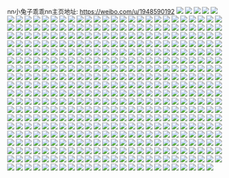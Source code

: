 nn小兔子乖乖nn主页地址: https://weibo.com/u/1948590192 
![](https://wx4.sinaimg.cn/mw2000/74252070ly1h93qumnj41j21400u07cs.jpg) 
![](https://wx4.sinaimg.cn/mw2000/74252070ly1h93qw4ndd2j213q0u0wmi.jpg) 
![](https://wx4.sinaimg.cn/mw2000/74252070ly1h93qum4xbcj21400u0gtc.jpg) 
![](https://wx4.sinaimg.cn/mw2000/74252070ly1h93s0506jaj21400u0gtg.jpg) 
![](https://wx4.sinaimg.cn/mw2000/74252070ly1h92mgkify5j20u00n476w.jpg) 
![](https://wx4.sinaimg.cn/mw2000/74252070ly1h8ryx322kyj22c0340b2b.jpg) 
![](https://wx4.sinaimg.cn/mw2000/74252070ly1h8ryx77aw6j22c03401kz.jpg) 
![](https://wx4.sinaimg.cn/mw2000/74252070ly1h8ryxdcvw6j22c03407wi.jpg) 
![](https://wx4.sinaimg.cn/mw2000/74252070ly1h8oqizr5eaj20dw0dwgm0.jpg) 
![](https://wx4.sinaimg.cn/mw2000/74252070ly1h8k8379ob3j20u00btq3l.jpg) 
![](https://wx4.sinaimg.cn/mw2000/74252070ly1h8ed0tl34pj20v91zparn.jpg) 
![](https://wx4.sinaimg.cn/mw2000/74252070ly1h8bptnjcr8j22v724khdu.jpg) 
![](https://wx4.sinaimg.cn/mw2000/74252070ly1h88khywm42j20tz0wjwkl.jpg) 
![](https://wx4.sinaimg.cn/mw2000/74252070ly1h873lqq5d0j22c0340npg.jpg) 
![](https://wx4.sinaimg.cn/mw2000/74252070ly1h873lzx530j23402c0x6r.jpg) 
![](https://wx4.sinaimg.cn/mw2000/74252070ly1h873m75s7nj23402c0qv7.jpg) 
![](https://wx4.sinaimg.cn/mw2000/74252070ly1h873lei52aj22c0340e84.jpg) 
![](https://wx4.sinaimg.cn/mw2000/74252070ly1h81ibbsgudj22c03401kz.jpg) 
![](https://wx4.sinaimg.cn/mw2000/74252070ly1h81ib5ljx6j20yi22ob29.jpg) 
![](https://wx4.sinaimg.cn/mw2000/74252070ly1h80ijrhje7j20u00u1aji.jpg) 
![](https://wx4.sinaimg.cn/mw2000/74252070ly1h7yojaea75j20u00u00v7.jpg) 
![](https://wx4.sinaimg.cn/mw2000/74252070ly1h7vrrrf9zjj22io1w0npe.jpg) 
![](https://wx4.sinaimg.cn/mw2000/74252070ly1h7vrrvlh6tj22io1w0npe.jpg) 
![](https://wx4.sinaimg.cn/mw2000/74252070ly1h7t0d9e152j20tz1sxagw.jpg) 
![](https://wx4.sinaimg.cn/mw2000/74252070ly1h7rbffn7hpj20u01bzq8s.jpg) 
![](https://wx4.sinaimg.cn/mw2000/74252070ly1h7rblxe66aj20p20k2gmz.jpg) 
![](https://wx4.sinaimg.cn/mw2000/74252070ly1h7rbffatdij20yi22o4qp.jpg) 
![](https://wx4.sinaimg.cn/mw2000/74252070ly1h7rbfgqm8ej20yi22o7wh.jpg) 
![](https://wx4.sinaimg.cn/mw2000/74252070ly1h7rbkkbkzcj20u01sxgw7.jpg) 
![](https://wx4.sinaimg.cn/mw2000/74252070ly1h7rbl1ivykj20u01sxdmr.jpg) 
![](https://wx4.sinaimg.cn/mw2000/74252070ly1h7q717wenbj20yh11wtcy.jpg) 
![](https://wx4.sinaimg.cn/mw2000/74252070ly1h7owy5rxy1j20rs2bian9.jpg) 
![](https://wx4.sinaimg.cn/mw2000/74252070ly1h7owy64yr4j20rs1qmk4w.jpg) 
![](https://wx4.sinaimg.cn/mw2000/74252070ly1h7owy6olgmj21jk2237wh.jpg) 
![](https://wx4.sinaimg.cn/mw2000/74252070ly1h7owy2mixzj21o0280nkw.jpg) 
![](https://wx4.sinaimg.cn/mw2000/74252070ly1h7owy310gij21o0280x02.jpg) 
![](https://wx4.sinaimg.cn/mw2000/74252070ly1h7owy5eje3j21o0280kf3.jpg) 
![](https://wx4.sinaimg.cn/mw2000/74252070ly1h6w2ipq4auj20p018gdr9.jpg) 
![](https://wx4.sinaimg.cn/mw2000/74252070ly1h6se1bzwbnj22c0340doe.jpg) 
![](https://wx4.sinaimg.cn/mw2000/74252070ly1h6se1x5m7kj22c0340kjm.jpg) 
![](https://wx4.sinaimg.cn/mw2000/74252070ly1h6se1m6vm2j22c0340npe.jpg) 
![](https://wx4.sinaimg.cn/mw2000/74252070ly1h6se27vgdej22c0340qv6.jpg) 
![](https://wx4.sinaimg.cn/mw2000/74252070ly1h6se2aqzlkj22bv2z0b2a.jpg) 
![](https://wx4.sinaimg.cn/mw2000/74252070ly1h6se1675nqj22c0340gu7.jpg) 
![](https://wx4.sinaimg.cn/mw2000/74252070ly1h6jaodgbpnj21400u0n23.jpg) 
![](https://wx4.sinaimg.cn/mw2000/74252070ly1h6hor84g9xj20yi22o4qq.jpg) 
![](https://wx4.sinaimg.cn/mw2000/74252070ly1h6gem31sn7j20s0340b29.jpg) 
![](https://wx4.sinaimg.cn/mw2000/74252070ly1h6gem44ux6j20me340nom.jpg) 
![](https://wx4.sinaimg.cn/mw2000/74252070ly1h6gem5fj4qj20io340e6k.jpg) 
![](https://wx4.sinaimg.cn/mw2000/74252070ly1h6gem6nxvij20io340tu8.jpg) 
![](https://wx4.sinaimg.cn/mw2000/74252070ly1h6gem7jkvqj20io340diz.jpg) 
![](https://wx4.sinaimg.cn/mw2000/74252070ly1h60vs6tyekj22c02c04qp.jpg) 
![](https://wx4.sinaimg.cn/mw2000/74252070ly1h60vtop2awj23402cmkjm.jpg) 
![](https://wx4.sinaimg.cn/mw2000/74252070ly1h5x5haylp3j20yi22o4qp.jpg) 
![](https://wx4.sinaimg.cn/mw2000/74252070ly1h5myogmfwoj20u00u00ws.jpg) 
![](https://wx4.sinaimg.cn/mw2000/74252070ly1h525nqy955j20yi1tq42o.jpg) 
![](https://wx4.sinaimg.cn/mw2000/74252070ly1h4sva7f0vmj20u01h5n76.jpg) 
![](https://wx4.sinaimg.cn/mw2000/74252070ly1h4sv9rlffxj20xc0t4aei.jpg) 
![](https://wx4.sinaimg.cn/mw2000/74252070ly1h4nj9bzqy8j20u01sygv3.jpg) 
![](https://wx4.sinaimg.cn/mw2000/74252070ly1h4ltlogfcyj21o0280qv5.jpg) 
![](https://wx4.sinaimg.cn/mw2000/74252070ly1h4ltlm4cq0j220t2wmx6p.jpg) 
![](https://wx4.sinaimg.cn/mw2000/74252070ly1h42byh3yn7j20u01sygpj.jpg) 
![](https://wx4.sinaimg.cn/mw2000/74252070ly1h42byhkkv0j20u00ya76c.jpg) 
![](https://wx4.sinaimg.cn/mw2000/74252070ly1h42bykqj9mj20u01sy12y.jpg) 
![](https://wx4.sinaimg.cn/mw2000/74252070ly1h42byohz4jj20u01syakd.jpg) 
![](https://wx4.sinaimg.cn/mw2000/74252070ly1h3u3v0ndqkj20u01sygrb.jpg) 
![](https://wx4.sinaimg.cn/mw2000/74252070ly1h3dqqoj0ozj21400u0qay.jpg) 
![](https://wx4.sinaimg.cn/mw2000/74252070ly1h3cyuin8qvj21o0190e4d.jpg) 
![](https://wx4.sinaimg.cn/mw2000/74252070ly1h3cyujsrhmj21o01904mw.jpg) 
![](https://wx4.sinaimg.cn/mw2000/74252070ly1h3cyuhq4kgj21o01907s5.jpg) 
![](https://wx4.sinaimg.cn/mw2000/74252070ly1h3cyukjtvtj21o01901f9.jpg) 
![](https://wx4.sinaimg.cn/mw2000/74252070ly1h33bbdk4g9j22c0340hdu.jpg) 
![](https://wx4.sinaimg.cn/mw2000/74252070ly1h32inovmcfj23402c07wj.jpg) 
![](https://wx4.sinaimg.cn/mw2000/74252070ly1h2whxf8n7sj22mf1yse82.jpg) 
![](https://wx4.sinaimg.cn/mw2000/74252070ly1h2whxbdtmuj22h31ut4qq.jpg) 
![](https://wx4.sinaimg.cn/mw2000/74252070ly1h2whxg8ksfj22lc1y0b2a.jpg) 
![](https://wx4.sinaimg.cn/mw2000/74252070ly1h2whxeb2yaj23402c0e85.jpg) 
![](https://wx4.sinaimg.cn/mw2000/74252070ly1h2whxj56nuj23402c0qv7.jpg) 
![](https://wx4.sinaimg.cn/mw2000/74252070ly1h2whxhsqgbj22rj22nhdu.jpg) 
![](https://wx4.sinaimg.cn/mw2000/74252070ly1h2t55f7yhrj21w01w0qv6.jpg) 
![](https://wx4.sinaimg.cn/mw2000/74252070ly1h2jx346cq7j21o02804qp.jpg) 
![](https://wx4.sinaimg.cn/mw2000/74252070ly1h2hn5e9dr6j20yi22oe81.jpg) 
![](https://wx4.sinaimg.cn/mw2000/74252070ly1h2d3agq8kxj20u01hcwl1.jpg) 
![](https://wx4.sinaimg.cn/mw2000/74252070ly1h2d3ah6dllj20u01swajn.jpg) 
![](https://wx4.sinaimg.cn/mw2000/74252070ly1h27331ow5qj20u01hc0w5.jpg) 
![](https://wx4.sinaimg.cn/mw2000/74252070ly1h2732znwq8j20u01hcjvf.jpg) 
![](https://wx4.sinaimg.cn/mw2000/74252070ly1h225vyevarj20tk08a777.jpg) 
![](https://wx4.sinaimg.cn/mw2000/74252070ly1h1z9g3wamnj20yi0fjjxt.jpg) 
![](https://wx4.sinaimg.cn/mw2000/74252070ly1h1wea9o32pj21w02io7wi.jpg) 
![](https://wx4.sinaimg.cn/mw2000/74252070ly1h1weabn0tfj21w02iob2a.jpg) 
![](https://wx4.sinaimg.cn/mw2000/74252070ly1h1uk74chdej20u00son5d.jpg) 
![](https://wx4.sinaimg.cn/mw2000/74252070ly1h1uk752nwuj21jk111hdt.jpg) 
![](https://wx4.sinaimg.cn/mw2000/74252070ly1h1tj63vhh7j22c02c01ky.jpg) 
![](https://wx4.sinaimg.cn/mw2000/74252070ly1h1rw1zpljkj21sc2ds4qr.jpg) 
![](https://wx4.sinaimg.cn/mw2000/74252070ly1h1rw1xb53rj21731kwnpd.jpg) 
![](https://wx4.sinaimg.cn/mw2000/74252070ly1h1qtuo695fj20qq0udwif.jpg) 
![](https://wx4.sinaimg.cn/mw2000/74252070ly1h1qtunwd3zj20u00z3n18.jpg) 
![](https://wx4.sinaimg.cn/mw2000/74252070ly1h1onqrv48uj20u01hcwr4.jpg) 
![](https://wx4.sinaimg.cn/mw2000/74252070ly1h14ypkpkpgj22c0340u0x.jpg) 
![](https://wx4.sinaimg.cn/mw2000/74252070ly1h14yplw9m5j22c0340u0x.jpg) 
![](https://wx4.sinaimg.cn/mw2000/74252070ly1h14ypnnfyhj22c0340u0x.jpg) 
![](https://wx4.sinaimg.cn/mw2000/74252070ly1h14ypplxwwj22c0340u0x.jpg) 
![](https://wx4.sinaimg.cn/mw2000/74252070ly1h14ypr458qj22c0340hdt.jpg) 
![](https://wx4.sinaimg.cn/mw2000/74252070ly1h0yyo22j50j22io1w0b29.jpg) 
![](https://wx4.sinaimg.cn/mw2000/74252070ly1h0yyo15u3wj233z2bz7wj.jpg) 
![](https://wx4.sinaimg.cn/mw2000/74252070ly1h0yyo2mgpsj21hw0xxqhs.jpg) 
![](https://wx4.sinaimg.cn/mw2000/74252070ly1h0yyo4h1hyj21o00xiaot.jpg) 
![](https://wx4.sinaimg.cn/mw2000/74252070ly1h0yyo3matsj21o00xfwxg.jpg) 
![](https://wx4.sinaimg.cn/mw2000/74252070ly1h0uab35cxqj224j207hdt.jpg) 
![](https://wx4.sinaimg.cn/mw2000/74252070ly1h0uac9ko8qj22c01pt7wh.jpg) 
![](https://wx4.sinaimg.cn/mw2000/74252070ly1h0uab1pvd9j22c01911gq.jpg) 
![](https://wx4.sinaimg.cn/mw2000/74252070ly1h0t5mvbu5uj22c02z6npe.jpg) 
![](https://wx4.sinaimg.cn/mw2000/74252070ly1h0t6uvrybyj20rt140qf9.jpg) 
![](https://wx4.sinaimg.cn/mw2000/74252070ly1h0t5mz9am1j21w62vf4qq.jpg) 
![](https://wx4.sinaimg.cn/mw2000/74252070ly1h0t5mpw5qwj21w92ufx6p.jpg) 
![](https://wx4.sinaimg.cn/mw2000/74252070ly1h0t5n13tubj22062ymb2a.jpg) 
![](https://wx4.sinaimg.cn/mw2000/74252070ly1h0pzimg147j20yi1pcnpd.jpg) 
![](https://wx4.sinaimg.cn/mw2000/74252070ly1h0pziofojdj20yi1pcnpd.jpg) 
![](https://wx4.sinaimg.cn/mw2000/74252070ly1h0pzirr9nfj21z418g7wh.jpg) 
![](https://wx4.sinaimg.cn/mw2000/74252070ly1h0onb3wvndj20yi1pce81.jpg) 
![](https://wx4.sinaimg.cn/mw2000/74252070ly1h0m7cm5j8tj20kp2io1dj.jpg) 
![](https://wx4.sinaimg.cn/mw2000/74252070ly1h0m7cnz0tkj20tu33z7wh.jpg) 
![](https://wx4.sinaimg.cn/mw2000/74252070ly1h0m7cpd2wzj20im340e3n.jpg) 
![](https://wx4.sinaimg.cn/mw2000/74252070ly1h0m7crl0joj20ou33zb29.jpg) 
![](https://wx4.sinaimg.cn/mw2000/74252070ly1h0m7csri55j20xc232kj7.jpg) 
![](https://wx4.sinaimg.cn/mw2000/74252070ly1h0m7cubzi4j20nm2ioqok.jpg) 
![](https://wx4.sinaimg.cn/mw2000/74252070ly1h0m7cvuxyxj20ki3401kx.jpg) 
![](https://wx4.sinaimg.cn/mw2000/74252070ly1h0m7d1vh15j20ly340qv0.jpg) 
![](https://wx4.sinaimg.cn/mw2000/74252070ly1h0m7d37heij20xc209ayn.jpg) 
![](https://wx4.sinaimg.cn/mw2000/74252070ly1h0m7d5dg3zj20uk38me81.jpg) 
![](https://wx4.sinaimg.cn/mw2000/74252070ly1h0m7cznhi2j20uk36l4qq.jpg) 
![](https://wx4.sinaimg.cn/mw2000/74252070ly1h0ecyv2uxsj21hw0xxqhs.jpg) 
![](https://wx4.sinaimg.cn/mw2000/74252070ly1h09bxf0vaej20yi1i5tnm.jpg) 
![](https://wx4.sinaimg.cn/mw2000/74252070ly1gzrcefmsmcj20q20w6q8x.jpg) 
![](https://wx4.sinaimg.cn/mw2000/74252070ly1gzq9me08fhj22ag31ynpf.jpg) 
![](https://wx4.sinaimg.cn/mw2000/74252070ly1gzq9m59d5ej216o1kw19t.jpg) 
![](https://wx4.sinaimg.cn/mw2000/74252070ly1gzmo7t28dgj227u1o07wh.jpg) 
![](https://wx4.sinaimg.cn/mw2000/74252070ly1gzl7fclqwvj22c02c0e82.jpg) 
![](https://wx4.sinaimg.cn/mw2000/74252070ly1gzl7f6tq9zj22c02c0hdv.jpg) 
![](https://wx4.sinaimg.cn/mw2000/74252070ly1gzl7fg15pjj22c02c07wi.jpg) 
![](https://wx4.sinaimg.cn/mw2000/74252070ly1gzl7g14bs3j22c02c0hdu.jpg) 
![](https://wx4.sinaimg.cn/mw2000/74252070ly1gzl5rxefylj22c02c04qq.jpg) 
![](https://wx4.sinaimg.cn/mw2000/74252070ly1gzl7g5gajcj22c02c0kjn.jpg) 
![](https://wx4.sinaimg.cn/mw2000/74252070ly1gzl7g9ui3lj22c02c0e82.jpg) 
![](https://wx4.sinaimg.cn/mw2000/74252070ly1gzl7gbcolfj22c02c0hdu.jpg) 
![](https://wx4.sinaimg.cn/mw2000/74252070ly1gzl7gciyrej22c02c01ky.jpg) 
![](https://wx4.sinaimg.cn/mw2000/74252070ly1gzj6adi4jnj21w02ionpe.jpg) 
![](https://wx4.sinaimg.cn/mw2000/74252070ly1gz8u3wxk07j20yi1pcard.jpg) 
![](https://wx4.sinaimg.cn/mw2000/74252070ly1gz8u6pwj5cj22c02c07wh.jpg) 
![](https://wx4.sinaimg.cn/mw2000/74252070ly1gz48afj37cj20u00u0tge.jpg) 
![](https://wx4.sinaimg.cn/mw2000/74252070ly1gyxars0urvj22c0340u0y.jpg) 
![](https://wx4.sinaimg.cn/mw2000/74252070ly1gymt71ccg3j20yi1pc4iw.jpg) 
![](https://wx4.sinaimg.cn/mw2000/74252070ly1gx1t3uw293j21o02811ky.jpg) 
![](https://wx4.sinaimg.cn/mw2000/74252070ly1gx1t3wv171j21o0281kjl.jpg) 
![](https://wx4.sinaimg.cn/mw2000/74252070ly1gx1t3vic0ij216n1kw7wh.jpg) 
![](https://wx4.sinaimg.cn/mw2000/74252070ly1gwwitdye7yj208u08udga.jpg) 
![](https://wx4.sinaimg.cn/mw2000/74252070ly1gwwitdq3i3j20rw0hggnf.jpg) 
![](https://wx4.sinaimg.cn/mw2000/74252070ly1gwjtjud7zij23402c0hdu.jpg) 
![](https://wx4.sinaimg.cn/mw2000/74252070ly1gwf6vqvi2qj20ku194ah1.jpg) 
![](https://wx4.sinaimg.cn/mw2000/74252070ly1gwf6vrbivwj20ku194tgn.jpg) 
![](https://wx4.sinaimg.cn/mw2000/74252070ly1gwf6vsfkw6j20ku194ndq.jpg) 
![](https://wx4.sinaimg.cn/mw2000/74252070ly1gw7gtylvcpj22c02c0x6p.jpg) 
![](https://wx4.sinaimg.cn/mw2000/74252070ly1gw6vu1o4ojj21o02804qq.jpg) 
![](https://wx4.sinaimg.cn/mw2000/74252070ly1gw6vu3uaqyj21o02807wi.jpg) 
![](https://wx4.sinaimg.cn/mw2000/74252070ly1gw6vu6zk8kj21o02807wi.jpg) 
![](https://wx4.sinaimg.cn/mw2000/74252070ly1gw6vu9d24qj21o0280b2a.jpg) 
![](https://wx4.sinaimg.cn/mw2000/74252070ly1gw6vucg38pj21o02804qq.jpg) 
![](https://wx4.sinaimg.cn/mw2000/74252070ly1gw6vtzgdo8j21o0280e82.jpg) 
![](https://wx4.sinaimg.cn/mw2000/74252070ly1gvt6asdfngj21400u07d8.jpg) 
![](https://wx4.sinaimg.cn/mw2000/74252070ly1gvt6aslm1jj20ha043jrn.jpg) 
![](https://wx4.sinaimg.cn/mw2000/0027S5k4ly1gvm9wn31eaj60ku194nax02.jpg) 
![](https://wx4.sinaimg.cn/mw2000/0027S5k4ly1gv7176gutjj63402c0b2b02.jpg) 
![](https://wx4.sinaimg.cn/mw2000/74252070ly1gu06b41g52j22pz2c04qr.jpg) 
![](https://wx4.sinaimg.cn/mw2000/74252070ly1gtseibi591j22c03407wi.jpg) 
![](https://wx4.sinaimg.cn/mw2000/74252070ly1gtseirh1c9j20tu0tutl0.jpg) 
![](https://wx4.sinaimg.cn/mw2000/74252070ly1gtpx490yy1j22c034jx6r.jpg) 
![](https://wx4.sinaimg.cn/mw2000/74252070ly1gtpx4aw8y6j22ai32fhdu.jpg) 
![](https://wx4.sinaimg.cn/mw2000/74252070ly1gtpx4cko0wj22ab31rx6p.jpg) 
![](https://wx4.sinaimg.cn/mw2000/74252070ly1gtgreiv243j23402c0kjm.jpg) 
![](https://wx4.sinaimg.cn/mw2000/74252070ly1gtfhzy4ifaj21400u0guk.jpg) 
![](https://wx4.sinaimg.cn/mw2000/74252070ly1gtfhzxsnmlj21400u0n66.jpg) 
![](https://wx4.sinaimg.cn/mw2000/74252070ly1gtfhzywlp2j21400u0n68.jpg) 
![](https://wx4.sinaimg.cn/mw2000/74252070ly1gtfhzzvymxj21400u07co.jpg) 
![](https://wx4.sinaimg.cn/mw2000/74252070ly1gtfi00coa9j20u00u0q9o.jpg) 
![](https://wx4.sinaimg.cn/mw2000/74252070ly1gtfhzyjc3pj21400u0gv2.jpg) 
![](https://wx4.sinaimg.cn/mw2000/74252070ly1gt2vzhqi17j20ku194qa3.jpg) 
![](https://wx4.sinaimg.cn/mw2000/74252070ly1gt1xprjqv7j21400u0jwt.jpg) 
![](https://wx4.sinaimg.cn/mw2000/74252070ly1gsp3a4maqwj22c02c04qp.jpg) 
![](https://wx4.sinaimg.cn/mw2000/74252070ly1gsp3a3jy74j22c0340kjm.jpg) 
![](https://wx4.sinaimg.cn/mw2000/74252070ly1gsp3a69ywqj23402c0qv6.jpg) 
![](https://wx4.sinaimg.cn/mw2000/74252070ly1gshay7b94ej20ku194qni.jpg) 
![](https://wx4.sinaimg.cn/mw2000/74252070ly1gsel2lk9hlg206o06omxg.jpg) 
![](https://wx4.sinaimg.cn/mw2000/74252070ly1gs731sx5e9j20ku194156.jpg) 
![](https://wx4.sinaimg.cn/mw2000/74252070ly1gs732u7o1gj20ku194tkd.jpg) 
![](https://wx4.sinaimg.cn/mw2000/74252070ly1gs5a5d6fqyj22ag31y4qr.jpg) 
![](https://wx4.sinaimg.cn/mw2000/74252070ly1grrgkxto1ej22822yq1kz.jpg) 
![](https://wx4.sinaimg.cn/mw2000/74252070ly1grpcstwfjgj20ku09uwfh.jpg) 
![](https://wx4.sinaimg.cn/mw2000/74252070ly1grngpn1fooj208w07aweo.jpg) 
![](https://wx4.sinaimg.cn/mw2000/74252070ly1grkeqkol2vj224732q1ky.jpg) 
![](https://wx4.sinaimg.cn/mw2000/74252070ly1grdm05703jj20ku0ge76x.jpg) 
![](https://wx4.sinaimg.cn/mw2000/74252070ly1gr46qtg6ikj21wk2xn7wj.jpg) 
![](https://wx4.sinaimg.cn/mw2000/74252070ly1gr46r2v28sj22ae32ux6p.jpg) 
![](https://wx4.sinaimg.cn/mw2000/74252070ly1gr46qvd8dsj22742xhe81.jpg) 
![](https://wx4.sinaimg.cn/mw2000/74252070ly1gr46qxit0rj225x2vw4qq.jpg) 
![](https://wx4.sinaimg.cn/mw2000/74252070ly1gr46r5cn13j220q2zzkjm.jpg) 
![](https://wx4.sinaimg.cn/mw2000/74252070ly1gr46r19baej227i2z1npe.jpg) 
![](https://wx4.sinaimg.cn/mw2000/74252070ly1gr46r7hcnvj22io1xc7wi.jpg) 
![](https://wx4.sinaimg.cn/mw2000/74252070ly1gr46qz27ccj22c021z7wj.jpg) 
![](https://wx4.sinaimg.cn/mw2000/74252070ly1gr46qqoj81j22c0340hdz.jpg) 
![](https://wx4.sinaimg.cn/mw2000/74252070ly1gr37i41p6tj22a83401kz.jpg) 
![](https://wx4.sinaimg.cn/mw2000/74252070ly1gqq6rvztsnj20u006cjs1.jpg) 
![](https://wx4.sinaimg.cn/mw2000/74252070ly1gqpblraww2j21wk2xn7wj.jpg) 
![](https://wx4.sinaimg.cn/mw2000/74252070ly1gqpbhw24rwj20qo0zk0uw.jpg) 
![](https://wx4.sinaimg.cn/mw2000/74252070ly1gqpbh83kb9j21jr340u13.jpg) 
![](https://wx4.sinaimg.cn/mw2000/74252070ly1gqpbhri5p7j22zf27ie88.jpg) 
![](https://wx4.sinaimg.cn/mw2000/74252070ly1gqpbhvf2csj22c021z7wj.jpg) 
![](https://wx4.sinaimg.cn/mw2000/74252070ly1gqpbhhiswjj23402c0qvc.jpg) 
![](https://wx4.sinaimg.cn/mw2000/74252070ly1gqpbifx9eoj23402c0e8b.jpg) 
![](https://wx4.sinaimg.cn/mw2000/74252070ly1gqpbi3zu8lj23402c04qz.jpg) 
![](https://wx4.sinaimg.cn/mw2000/74252070ly1gqpbgwclbej234022v1l7.jpg) 
![](https://wx4.sinaimg.cn/mw2000/74252070ly1gpwfuoecc0j20vn0kujyr.jpg) 
![](https://wx4.sinaimg.cn/mw2000/74252070ly1gpsorzzfqej20kt0rl0w7.jpg) 
![](https://wx4.sinaimg.cn/mw2000/74252070ly1gpsos0cfy1j20ku0vawii.jpg) 
![](https://wx4.sinaimg.cn/mw2000/74252070ly1gpsos0kn4cj20ku0tb440.jpg) 
![](https://wx4.sinaimg.cn/mw2000/74252070ly1gpkr411gkcj22ae32ux6p.jpg) 
![](https://wx4.sinaimg.cn/mw2000/74252070ly1gpictthu6aj20kt0vh78n.jpg) 
![](https://wx4.sinaimg.cn/mw2000/74252070ly1gpiat52uwgj20kt0z8gsa.jpg) 
![](https://wx4.sinaimg.cn/mw2000/74252070ly1gpfx0106f2j21o02804qq.jpg) 
![](https://wx4.sinaimg.cn/mw2000/74252070ly1gpfx0078aqj21o0280x6p.jpg) 
![](https://wx4.sinaimg.cn/mw2000/74252070ly1gpdwacf7mpj22c02c0e8b.jpg) 
![](https://wx4.sinaimg.cn/mw2000/74252070ly1gpdw9gnpoxj22c02c0he3.jpg) 
![](https://wx4.sinaimg.cn/mw2000/74252070ly1gpdw9v9aerj22c02c01l7.jpg) 
![](https://wx4.sinaimg.cn/mw2000/74252070ly1gpdw9rttvmj22c02bzhe1.jpg) 
![](https://wx4.sinaimg.cn/mw2000/74252070ly1gpdwazbgrij22c02bzkjz.jpg) 
![](https://wx4.sinaimg.cn/mw2000/74252070ly1gpdw9pjl0kj22c02c04qz.jpg) 
![](https://wx4.sinaimg.cn/mw2000/74252070ly1gpdwa456q8j22c02byb2j.jpg) 
![](https://wx4.sinaimg.cn/mw2000/74252070ly1gpdwaj8tmej2305294e89.jpg) 
![](https://wx4.sinaimg.cn/mw2000/74252070ly1gpdw9lm92zj22c02c0he0.jpg) 
![](https://wx4.sinaimg.cn/mw2000/74252070ly1gpdwa8z3pgj22c02bzx74.jpg) 
![](https://wx4.sinaimg.cn/mw2000/74252070ly1gpdwb5i4w2j2340340kk0.jpg) 
![](https://wx4.sinaimg.cn/mw2000/74252070ly1gpdwaut2rij222m2v27ws.jpg) 
![](https://wx4.sinaimg.cn/mw2000/74252070ly1gpdwa070cwj22c02bznps.jpg) 
![](https://wx4.sinaimg.cn/mw2000/74252070ly1gpdwagbn1uj22c02bzb2o.jpg) 
![](https://wx4.sinaimg.cn/mw2000/74252070ly1gpdwalixk4j21uy2xaqvb.jpg) 
![](https://wx4.sinaimg.cn/mw2000/74252070ly1gpdwb1vo8jj22bz2bznph.jpg) 
![](https://wx4.sinaimg.cn/mw2000/74252070ly1gpdwaqindmj226o26mu14.jpg) 
![](https://wx4.sinaimg.cn/mw2000/74252070ly1gpdwb6cekpj20ku15oqav.jpg) 
![](https://wx4.sinaimg.cn/mw2000/74252070ly1gorop0v7c9j22c02bzkjm.jpg) 
![](https://wx4.sinaimg.cn/mw2000/74252070ly1gorop1m6rkj21o0280npd.jpg) 
![](https://wx4.sinaimg.cn/mw2000/74252070gy1gojvmdayymj20i509kadw.jpg) 
![](https://wx4.sinaimg.cn/mw2000/74252070ly1gnxh4gul3jj207u074gln.jpg) 
![](https://wx4.sinaimg.cn/mw2000/74252070ly1gnxh4hhvo9j20u01404qp.jpg) 
![](https://wx4.sinaimg.cn/mw2000/74252070ly1gns3atjf98j20ad18sacm.jpg) 
![](https://wx4.sinaimg.cn/mw2000/74252070ly1gnk1fc9djpj228027xnpu.jpg) 
![](https://wx4.sinaimg.cn/mw2000/74252070ly1gng47mbrexj20ku194gro.jpg) 
![](https://wx4.sinaimg.cn/mw2000/74252070ly1gndn8a3pjij20ku194wtt.jpg) 
![](https://wx4.sinaimg.cn/mw2000/74252070ly1gndn8aeebqj20ku1947md.jpg) 
![](https://wx4.sinaimg.cn/mw2000/74252070ly1gmyj2t57eij20ku03rmxm.jpg) 
![](https://wx4.sinaimg.cn/mw2000/74252070ly1gmnk21qdpvj20kb0v1dx7.jpg) 
![](https://wx4.sinaimg.cn/mw2000/74252070ly1gmnk12s5bcj21wb31me82.jpg) 
![](https://wx4.sinaimg.cn/mw2000/74252070ly1gmnk0zyiz3j227z340u0y.jpg) 
![](https://wx4.sinaimg.cn/mw2000/74252070ly1gmib4dsa19j22c02c07wj.jpg) 
![](https://wx4.sinaimg.cn/mw2000/74252070ly1gmfe8f3cbpj22c02c0hdt.jpg) 
![](https://wx4.sinaimg.cn/mw2000/74252070ly1gm6rrng0poj20rs1qi1kx.jpg) 
![](https://wx4.sinaimg.cn/mw2000/74252070ly1gm6rrrtc3rj20rs15ong4.jpg) 
![](https://wx4.sinaimg.cn/mw2000/74252070ly1gm6rrpms3yj20rs1qih9j.jpg) 
![](https://wx4.sinaimg.cn/mw2000/74252070ly1gm6rrwzdwcj20rs1qi7u8.jpg) 
![](https://wx4.sinaimg.cn/mw2000/74252070ly1gm6rrum0yij20rs1qix20.jpg) 
![](https://wx4.sinaimg.cn/mw2000/74252070ly1gm6rrztl64j20rs3uwu0x.jpg) 
![](https://wx4.sinaimg.cn/mw2000/74252070ly1gm0fxz56iij21531koe2f.jpg) 
![](https://wx4.sinaimg.cn/mw2000/74252070ly1glw05ididfj20yi11a44g.jpg) 
![](https://wx4.sinaimg.cn/mw2000/74252070ly1gl6gxj15qvj20u00u0tk1.jpg) 
![](https://wx4.sinaimg.cn/mw2000/74252070ly1gkywws9009j21kw16oe84.jpg) 
![](https://wx4.sinaimg.cn/mw2000/74252070ly1gkcc3rk8boj20rs3h0e81.jpg) 
![](https://wx4.sinaimg.cn/mw2000/74252070ly1gkcc40l3ldj20rs1qih31.jpg) 
![](https://wx4.sinaimg.cn/mw2000/74252070ly1gkcc3yocs2j20rs2bce81.jpg) 
![](https://wx4.sinaimg.cn/mw2000/74252070ly1gkcc3syki4j20rs223kah.jpg) 
![](https://wx4.sinaimg.cn/mw2000/74252070ly1gkcc3tw1txj20rs1qlqiu.jpg) 
![](https://wx4.sinaimg.cn/mw2000/74252070ly1gkcc425eyxj20rs1j81aq.jpg) 
![](https://wx4.sinaimg.cn/mw2000/74252070ly1gkcc3mke76j20rs2bc7vv.jpg) 
![](https://wx4.sinaimg.cn/mw2000/74252070ly1gkcc3oueqgj20rs25p4qp.jpg) 
![](https://wx4.sinaimg.cn/mw2000/74252070ly1gkcc3w1pwrj20rs1qi4la.jpg) 
![](https://wx4.sinaimg.cn/mw2000/74252070ly1gk5fjkulhnj20u00u0jwy.jpg) 
![](https://wx4.sinaimg.cn/mw2000/74252070ly1gjpa7iaa79j20rs1ih1e4.jpg) 
![](https://wx4.sinaimg.cn/mw2000/74252070ly1gjpa7321r1j20rs2bd7wh.jpg) 
![](https://wx4.sinaimg.cn/mw2000/74252070ly1gjpa7lq41ij20rs1jk4eg.jpg) 
![](https://wx4.sinaimg.cn/mw2000/74252070ly1gjpa7dchrrj21kw1kw4qt.jpg) 
![](https://wx4.sinaimg.cn/mw2000/74252070ly1gjpa7gwkhij21kw16rhdu.jpg) 
![](https://wx4.sinaimg.cn/mw2000/74252070ly1gjpa778qn1j216n16ou0y.jpg) 
![](https://wx4.sinaimg.cn/mw2000/74252070ly1gjpa7ku9l1j20rs1e4wz5.jpg) 
![](https://wx4.sinaimg.cn/mw2000/74252070ly1gjpa7mlresj20rs1cm7ie.jpg) 
![](https://wx4.sinaimg.cn/mw2000/74252070ly1gjpa7jpry6j20rs1jl7qv.jpg) 
![](https://wx4.sinaimg.cn/mw2000/74252070ly1gjbc70zueqj227u1o07wh.jpg) 
![](https://wx4.sinaimg.cn/mw2000/74252070ly1gisf2nqsxqj20yi1pc7wh.jpg) 
![](https://wx4.sinaimg.cn/mw2000/74252070ly1gijp68v4cgj20yi1pchdv.jpg) 
![](https://wx4.sinaimg.cn/mw2000/74252070ly1gia9td10rej22io1w0hdt.jpg) 
![](https://wx4.sinaimg.cn/mw2000/74252070ly1gia9thqwzdj23402a7npe.jpg) 
![](https://wx4.sinaimg.cn/mw2000/74252070ly1gi9cime6xtj20yi0nlmzv.jpg) 
![](https://wx4.sinaimg.cn/mw2000/74252070ly1ghvh7oxk85j21o027ue81.jpg) 
![](https://wx4.sinaimg.cn/mw2000/74252070ly1ghpjt36ipzj20rs5d1kfk.jpg) 
![](https://wx4.sinaimg.cn/mw2000/74252070ly1ghiont9guoj21400u0hdt.jpg) 
![](https://wx4.sinaimg.cn/mw2000/74252070ly1ggo81uf0gqj22ds1t4e81.jpg) 
![](https://wx4.sinaimg.cn/mw2000/74252070ly1geyua5wyhtj21sg1sgb29.jpg) 
![](https://wx4.sinaimg.cn/mw2000/74252070ly1geyua2otj8j22c02c0b2a.jpg) 
![](https://wx4.sinaimg.cn/mw2000/74252070ly1geyua4ujsxj21sg1prkjl.jpg) 
![](https://wx4.sinaimg.cn/mw2000/74252070ly1gejt9v08czj21400u0npd.jpg) 
![](https://wx4.sinaimg.cn/mw2000/74252070ly1ge53b6yu3pj21v12iox6r.jpg) 
![](https://wx4.sinaimg.cn/mw2000/74252070ly1ge3umi21uaj21o027u7wh.jpg) 
![](https://wx4.sinaimg.cn/mw2000/74252070ly1ge3umhf50gj21o027u4qp.jpg) 
![](https://wx4.sinaimg.cn/mw2000/74252070ly1ge3umjcf66j21o027u4qp.jpg) 
![](https://wx4.sinaimg.cn/mw2000/74252070ly1ge3umk69dtj22c02c0u0y.jpg) 
![](https://wx4.sinaimg.cn/mw2000/74252070ly1ge2gghas4nj21o01o04qp.jpg) 
![](https://wx4.sinaimg.cn/mw2000/74252070ly1ge2gghypl4j21o01o01kx.jpg) 
![](https://wx4.sinaimg.cn/mw2000/74252070ly1gdvh64aysrj21mb1mbqq4.jpg) 
![](https://wx4.sinaimg.cn/mw2000/74252070ly1gdvh62mbyoj225q1ma4qp.jpg) 
![](https://wx4.sinaimg.cn/mw2000/74252070ly1gdvh653p9mj21mb1mbquc.jpg) 
![](https://wx4.sinaimg.cn/mw2000/74252070ly1gdvh5zci5pj21mb1mbnho.jpg) 
![](https://wx4.sinaimg.cn/mw2000/74252070ly1gdvh60gksaj22c02c01ky.jpg) 
![](https://wx4.sinaimg.cn/mw2000/74252070ly1gdvh61k93xj21mb1mbnfa.jpg) 
![](https://wx4.sinaimg.cn/mw2000/74252070ly1gdvh87jwmjj22c02c0e82.jpg) 
![](https://wx4.sinaimg.cn/mw2000/74252070ly1gdvh65pmlvj21mb1mb7wh.jpg) 
![](https://wx4.sinaimg.cn/mw2000/74252070ly1gdvh86g53rj22c02c07wi.jpg) 
![](https://wx4.sinaimg.cn/mw2000/74252070ly1gdvh5yyhebj20rs2bcb29.jpg) 
![](https://wx4.sinaimg.cn/mw2000/74252070ly1gdvh616ny7j21mb1mbb29.jpg) 
![](https://wx4.sinaimg.cn/mw2000/74252070ly1gdvh5zwgomj20yi0yidjt.jpg) 
![](https://wx4.sinaimg.cn/mw2000/74252070ly1gdvh63acm6j21mb1mbqqw.jpg) 
![](https://wx4.sinaimg.cn/mw2000/74252070ly1gdvh8866p6j21mb1mbb29.jpg) 
![](https://wx4.sinaimg.cn/mw2000/74252070ly1gdvh664cghj21mb1mbkdu.jpg) 
![](https://wx4.sinaimg.cn/mw2000/74252070ly1gdq9fmfp40j227u1o01kx.jpg) 
![](https://wx4.sinaimg.cn/mw2000/74252070ly1gdq9fn2jqhj227u1o01kx.jpg) 
![](https://wx4.sinaimg.cn/mw2000/74252070ly1gdq9foyqqdj227u1o07uk.jpg) 
![](https://wx4.sinaimg.cn/mw2000/74252070ly1gdq9fnjy7wj227u1o0b1e.jpg) 
![](https://wx4.sinaimg.cn/mw2000/74252070ly1gd1nu2uwuqj20lz0lzq7v.jpg) 
![](https://wx4.sinaimg.cn/mw2000/74252070ly1gd1nu3e4y5j21mc1mc1ad.jpg) 
![](https://wx4.sinaimg.cn/mw2000/74252070ly1gd1nu1mneej21mc1mce0a.jpg) 
![](https://wx4.sinaimg.cn/mw2000/74252070ly1gd1nu2j68yj21mc1mcx0h.jpg) 
![](https://wx4.sinaimg.cn/mw2000/74252070ly1gccdxfcu6vj21o027ukjl.jpg) 
![](https://wx4.sinaimg.cn/mw2000/74252070ly1gc8rahlzmxj20tz0up0vn.jpg) 
![](https://wx4.sinaimg.cn/mw2000/74252070ly1gbal5meq6vj20n01dsq5p.jpg) 
![](https://wx4.sinaimg.cn/mw2000/74252070ly1gba6xi90mqj21m525i4mh.jpg) 
![](https://wx4.sinaimg.cn/mw2000/74252070ly1gba6xiupxgj21m425iu0x.jpg) 
![](https://wx4.sinaimg.cn/mw2000/74252070ly1gaysl91m4rj20u00u045i.jpg) 
![](https://wx4.sinaimg.cn/mw2000/74252070ly1gaysl8nv8hj21400u0dos.jpg) 
![](https://wx4.sinaimg.cn/mw2000/74252070ly1gave44zykhj22c02c04gm.jpg) 
![](https://wx4.sinaimg.cn/mw2000/74252070ly1gakgek9jk8j20rs15o4b5.jpg) 
![](https://wx4.sinaimg.cn/mw2000/74252070ly1gakgemvbbaj21ps280azi.jpg) 
![](https://wx4.sinaimg.cn/mw2000/74252070ly1gakgej1pejj21o0280har.jpg) 
![](https://wx4.sinaimg.cn/mw2000/74252070ly1gakgep4fisj22yo1o0tts.jpg) 
![](https://wx4.sinaimg.cn/mw2000/74252070ly1gajr95dxpcj20u01hchdw.jpg) 
![](https://wx4.sinaimg.cn/mw2000/74252070ly1gajr99p1wuj20u01hc4qt.jpg) 
![](https://wx4.sinaimg.cn/mw2000/74252070ly1gajr91n4qoj20u01hcu11.jpg) 
![](https://wx4.sinaimg.cn/mw2000/74252070ly1gajr9egskhj20u01hcx6r.jpg) 
![](https://wx4.sinaimg.cn/mw2000/74252070ly1gajr9kd78oj20u01hc7wk.jpg) 
![](https://wx4.sinaimg.cn/mw2000/74252070ly1gajrafjw2nj20u01hc1l1.jpg) 
![](https://wx4.sinaimg.cn/mw2000/74252070ly1gajrahzrwej20u01hchdt.jpg) 
![](https://wx4.sinaimg.cn/mw2000/74252070ly1gajraa5tg8j20u01hchdt.jpg) 
![](https://wx4.sinaimg.cn/mw2000/74252070ly1gajrajw3uhj20u01hcqv5.jpg) 
![](https://wx4.sinaimg.cn/mw2000/74252070ly1ga4pncymz4j20yi0rmguf.jpg) 
![](https://wx4.sinaimg.cn/mw2000/74252070ly1ga4pndk1uej20u00ph7l3.jpg) 
![](https://wx4.sinaimg.cn/mw2000/74252070ly1ga3ld6dr2sj23402c07wi.jpg) 
![](https://wx4.sinaimg.cn/mw2000/74252070ly1ga308vq5btj20rs1qi1hy.jpg) 
![](https://wx4.sinaimg.cn/mw2000/74252070ly1ga308wlumxj20rs1qiatp.jpg) 
![](https://wx4.sinaimg.cn/mw2000/74252070ly1ga308x9bp1j20rs1qidzg.jpg) 
![](https://wx4.sinaimg.cn/mw2000/74252070ly1ga3090jjk4j20rs1qikel.jpg) 
![](https://wx4.sinaimg.cn/mw2000/74252070ly1ga3091hzbsj20rs1qjkbg.jpg) 
![](https://wx4.sinaimg.cn/mw2000/74252070ly1ga3092ph7pj20rs1qikf4.jpg) 
![](https://wx4.sinaimg.cn/mw2000/74252070ly1ga3094kcyrj20rs2bd7wh.jpg) 
![](https://wx4.sinaimg.cn/mw2000/74252070ly1ga3095gv5pj20rs1qih28.jpg) 
![](https://wx4.sinaimg.cn/mw2000/74252070ly1ga3097calgj20rs2bd7wh.jpg) 
![](https://wx4.sinaimg.cn/mw2000/74252070ly1ga308z1a4cj20rs1qi4ig.jpg) 
![](https://wx4.sinaimg.cn/mw2000/74252070ly1g9yb8ljuycj20u01hce87.jpg) 
![](https://wx4.sinaimg.cn/mw2000/74252070ly1g9yb8nz47nj20u01hchdt.jpg) 
![](https://wx4.sinaimg.cn/mw2000/74252070ly1g9s2inlvldj20yi1pc4qt.jpg) 
![](https://wx4.sinaimg.cn/mw2000/74252070ly1g9s2iqu29vj20yi1pcx6s.jpg) 
![](https://wx4.sinaimg.cn/mw2000/74252070ly1g9s2puu4slj20yi1pc1l1.jpg) 
![](https://wx4.sinaimg.cn/mw2000/74252070ly1g9alud6copj21e011ie07.jpg) 
![](https://wx4.sinaimg.cn/mw2000/74252070ly1g99jmx8f9qj21400u04gd.jpg) 
![](https://wx4.sinaimg.cn/mw2000/74252070ly1g8ukkeh88nj20yi0j7q50.jpg) 
![](https://wx4.sinaimg.cn/mw2000/74252070ly1g8np4e3m4rj20u01hcu0z.jpg) 
![](https://wx4.sinaimg.cn/mw2000/74252070ly1g8np4u0bctj20u01hckjr.jpg) 
![](https://wx4.sinaimg.cn/mw2000/74252070ly1g8np59gyaqj20u01hcu13.jpg) 
![](https://wx4.sinaimg.cn/mw2000/74252070ly1g8np5htnx2j20u01hcqvb.jpg) 
![](https://wx4.sinaimg.cn/mw2000/74252070ly1g8mh35hr8lj20rs1qi4qp.jpg) 
![](https://wx4.sinaimg.cn/mw2000/74252070ly1g8mh36z97pj20rs26ohdt.jpg) 
![](https://wx4.sinaimg.cn/mw2000/74252070ly1g8mh33qtagj23412c0e82.jpg) 
![](https://wx4.sinaimg.cn/mw2000/74252070ly1g8mh37t2u7j20rs1ed7ii.jpg) 
![](https://wx4.sinaimg.cn/mw2000/74252070ly1g8l7nllmz2j20rs1qnkbg.jpg) 
![](https://wx4.sinaimg.cn/mw2000/74252070ly1g8ebkaslhxj22c02c0qv5.jpg) 
![](https://wx4.sinaimg.cn/mw2000/74252070ly1g8ebkchpu4j20rs1cm7gn.jpg) 
![](https://wx4.sinaimg.cn/mw2000/74252070ly1g8ebkfqguhj20rs15otwo.jpg) 
![](https://wx4.sinaimg.cn/mw2000/74252070ly1g8ebk2v75fj20u00u0gvg.jpg) 
![](https://wx4.sinaimg.cn/mw2000/74252070ly1g7usjd6hx7j23402cu4qs.jpg) 
![](https://wx4.sinaimg.cn/mw2000/74252070ly1g77ok5fgloj20u01hcgrc.jpg) 
![](https://wx4.sinaimg.cn/mw2000/74252070ly1g6ybwqemmej20u10u0gwu.jpg) 
![](https://wx4.sinaimg.cn/mw2000/74252070ly1g6ybwr1mflj213x0u0k05.jpg) 
![](https://wx4.sinaimg.cn/mw2000/74252070ly1g6ybwrd143j213x0u0n62.jpg) 
![](https://wx4.sinaimg.cn/mw2000/74252070ly1g6ybwqrhr0j20u10u0alg.jpg) 
![](https://wx4.sinaimg.cn/mw2000/74252070ly1g5w57ik0p1j20qi082ta9.jpg) 
![](https://wx4.sinaimg.cn/mw2000/74252070ly1g5eszjr9faj20rs0u80z8.jpg) 
![](https://wx4.sinaimg.cn/mw2000/74252070ly1g5eszjdquoj20yi1pcx6t.jpg) 
![](https://wx4.sinaimg.cn/mw2000/74252070ly1g5cgy15nd0j22io1w0npd.jpg) 
![](https://wx4.sinaimg.cn/mw2000/74252070ly1g55p1fvcbvj20tx0r5n53.jpg) 
![](https://wx4.sinaimg.cn/mw2000/74252070ly1g55p1fgf2bj20tx17mamw.jpg) 
![](https://wx4.sinaimg.cn/mw2000/74252070ly1g55p1hjj4qj20yi1pcx6t.jpg) 
![](https://wx4.sinaimg.cn/mw2000/74252070ly1g4plur1y72j23402c0hdx.jpg) 
![](https://wx4.sinaimg.cn/mw2000/74252070ly1g4n1k29jt5j20u01hcdnk.jpg) 
![](https://wx4.sinaimg.cn/mw2000/74252070ly1g4m1uj5gzhj20rs0kytx5.jpg) 
![](https://wx4.sinaimg.cn/mw2000/74252070ly1g3xnal54c8j227a2y2qv5.jpg) 
![](https://wx4.sinaimg.cn/mw2000/74252070ly1g3ncnubdg4j21ai1xwnkc.jpg) 
![](https://wx4.sinaimg.cn/mw2000/74252070ly1g3ncntconkj217i1teatk.jpg) 
![](https://wx4.sinaimg.cn/mw2000/74252070ly1g3ncnv8xu3j219k1wets9.jpg) 
![](https://wx4.sinaimg.cn/mw2000/74252070ly1g3ncnvvn0wj20ls0wo0wf.jpg) 
![](https://wx4.sinaimg.cn/mw2000/74252070ly1g3ncnwdlugj20q2132n14.jpg) 
![](https://wx4.sinaimg.cn/mw2000/74252070ly1g3nco09cywj21wb2ezb2a.jpg) 
![](https://wx4.sinaimg.cn/mw2000/74252070ly1g3m44yzdylj22ys282e83.jpg) 
![](https://wx4.sinaimg.cn/mw2000/74252070ly1g39ihznzr6j20qe0cptgg.jpg) 
![](https://wx4.sinaimg.cn/mw2000/74252070ly1g1gp9wvbatj20tp076wg6.jpg) 
![](https://wx4.sinaimg.cn/mw2000/74252070ly1g17dfofejpj20ya0jmws5.jpg) 
![](https://wx4.sinaimg.cn/mw2000/74252070ly1g17dfowq4ij20c80erq65.jpg) 
![](https://wx4.sinaimg.cn/mw2000/74252070ly1g17dfn97rdj20yi1pc4oe.jpg) 
![](https://wx4.sinaimg.cn/mw2000/74252070ly1g17dg7xqcsj22c03404qx.jpg) 
![](https://wx4.sinaimg.cn/mw2000/74252070ly1g17dgmed6rj21pc0yinph.jpg) 
![](https://wx4.sinaimg.cn/mw2000/74252070ly1g17dgnn2hij20qo0qotec.jpg) 
![](https://wx4.sinaimg.cn/mw2000/74252070ly1fzvvgsxmc0j21hc1401kx.jpg) 
![](https://wx4.sinaimg.cn/mw2000/74252070ly1fyw8yp3pklj23402c01kx.jpg) 
![](https://wx4.sinaimg.cn/mw2000/74252070ly1fyrivocwgzj20hu2bnx6p.jpg) 
![](https://wx4.sinaimg.cn/mw2000/74252070ly1fyrivmoo7ij20hu2ll1ky.jpg) 
![](https://wx4.sinaimg.cn/mw2000/74252070ly1fyrivlxebjj20hu27q1ky.jpg) 
![](https://wx4.sinaimg.cn/mw2000/74252070ly1fyrivpvk9cj20hu1zau0x.jpg) 
![](https://wx4.sinaimg.cn/mw2000/74252070ly1fyrivstgtdj20hu1hwhdt.jpg) 
![](https://wx4.sinaimg.cn/mw2000/74252070ly1fyrivqtul6j20hu2cp1ky.jpg) 
![](https://wx4.sinaimg.cn/mw2000/74252070ly1fyrivl9iwqj20e81kw4qp.jpg) 
![](https://wx4.sinaimg.cn/mw2000/74252070ly1fyrivsatc6j20hu1444ot.jpg) 
![](https://wx4.sinaimg.cn/mw2000/74252070ly1fyriwnnpafj20hu2881ky.jpg) 
![](https://wx4.sinaimg.cn/mw2000/74252070ly1fyjhh2sic3j21kw16o4qr.jpg) 
![](https://wx4.sinaimg.cn/mw2000/74252070ly1fyf5g7us39j20yi0pu4qp.jpg) 
![](https://wx4.sinaimg.cn/mw2000/74252070ly1fy755fh5roj227v1o0e82.jpg) 
![](https://wx4.sinaimg.cn/mw2000/74252070ly1fy755dv8rrj23402c07wh.jpg) 
![](https://wx4.sinaimg.cn/mw2000/74252070ly1fwwf5gnok6j20rs2bi7wj.jpg) 
![](https://wx4.sinaimg.cn/mw2000/74252070ly1fwwf5fe1dfj20rs2bi7wj.jpg) 
![](https://wx4.sinaimg.cn/mw2000/74252070ly1fwwf5isa35j20rs2bi7wj.jpg) 
![](https://wx4.sinaimg.cn/mw2000/74252070ly1fvnf4i90x9j22c02c01kx.jpg) 
![](https://wx4.sinaimg.cn/mw2000/74252070gy1fvl3gs0ktaj20rs1qi7wj.jpg) 
![](https://wx4.sinaimg.cn/mw2000/74252070ly1fvkqlh9ee2j23402c01ky.jpg) 
![](https://wx4.sinaimg.cn/mw2000/74252070ly1fvknizuaqgj20wz0wzkda.jpg) 
![](https://wx4.sinaimg.cn/mw2000/74252070ly1fvd57jn8c9j22io1w0x6t.jpg) 
![](https://wx4.sinaimg.cn/mw2000/74252070ly1fu6c21g3v5j20rs0k5adr.jpg) 
![](https://wx4.sinaimg.cn/mw2000/74252070ly1ft9zr64gjtj20zk0qo7hs.jpg) 
![](https://wx4.sinaimg.cn/mw2000/74252070ly1ft9zs85ajbj20yi1pce84.jpg) 
![](https://wx4.sinaimg.cn/mw2000/74252070ly1ft596604elj215o15me82.jpg) 
![](https://wx4.sinaimg.cn/mw2000/74252070ly1fstmb5t44zj215o15mqv6.jpg) 
![](https://wx4.sinaimg.cn/mw2000/74252070ly1fsotreuydpj20qo0qo7a7.jpg) 
![](https://wx4.sinaimg.cn/mw2000/74252070ly1fshhhlm2bej22da47ob2a.jpg) 
![](https://wx4.sinaimg.cn/mw2000/74252070ly1fshhhjpf4dj21ca2cm4qp.jpg) 
![](https://wx4.sinaimg.cn/mw2000/74252070ly1fshhhmn315j20qo142gt0.jpg) 
![](https://wx4.sinaimg.cn/mw2000/74252070ly1fshhhnccy6j20k00zk406.jpg) 
![](https://wx4.sinaimg.cn/mw2000/74252070ly1fshhi9frrvj222k340b2h.jpg) 
![](https://wx4.sinaimg.cn/mw2000/74252070ly1fshhiblqmqj22bc1jk4qr.jpg) 
![](https://wx4.sinaimg.cn/mw2000/74252070ly1fshhids9r9j21jk2bce85.jpg) 
![](https://wx4.sinaimg.cn/mw2000/74252070ly1fshhieo38yj20k00u2wgt.jpg) 
![](https://wx4.sinaimg.cn/mw2000/74252070ly1fshhiyzlj3j222t34cx6q.jpg) 
![](https://wx4.sinaimg.cn/mw2000/74252070ly1fsddcuwpxej223r35s198.jpg) 
![](https://wx4.sinaimg.cn/mw2000/74252070ly1fsddcw4cubj22gw3ugb1r.jpg) 
![](https://wx4.sinaimg.cn/mw2000/74252070ly1fsddcxbe71j21781z1wid.jpg) 
![](https://wx4.sinaimg.cn/mw2000/74252070ly1fsddcyibsqj22da47ob2a.jpg) 
![](https://wx4.sinaimg.cn/mw2000/74252070ly1fsddcz34d5j20k00zkq55.jpg) 
![](https://wx4.sinaimg.cn/mw2000/74252070ly1fsddcu1oi4j22da47okjm.jpg) 
![](https://wx4.sinaimg.cn/mw2000/74252070ly1fsddcznedrj21l52dqqc1.jpg) 
![](https://wx4.sinaimg.cn/mw2000/74252070ly1fsddd03ehkj20qo1bfaco.jpg) 
![](https://wx4.sinaimg.cn/mw2000/74252070ly1fsddd1hganj222t34cx6q.jpg) 
![](https://wx4.sinaimg.cn/mw2000/74252070ly1fsb5z0sa1fj20un0un4l1.jpg) 
![](https://wx4.sinaimg.cn/mw2000/74252070ly1frluun0e7bj20yi08475x.jpg) 
![](https://wx4.sinaimg.cn/mw2000/74252070ly1frkkzycfrqj21o01o0qv6.jpg) 
![](https://wx4.sinaimg.cn/mw2000/74252070ly1fqcswsbtdmj21400qojyp.jpg) 
![](https://wx4.sinaimg.cn/mw2000/74252070ly1fq80mtpgu3j20hc0imjty.jpg) 
![](https://wx4.sinaimg.cn/mw2000/74252070ly1fq6q49ykq9j21o01o01l1.jpg) 
![](https://wx4.sinaimg.cn/mw2000/74252070ly1fq6q5ae3brj22c02c0qvd.jpg) 
![](https://wx4.sinaimg.cn/mw2000/74252070ly1fq6q4hzjefj21o01o0hdx.jpg) 
![](https://wx4.sinaimg.cn/mw2000/74252070ly1fq6fwavf2gj20k00txacg.jpg) 
